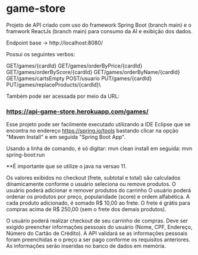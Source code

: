 # game-store

Projeto de API criado com uso do framework Spring Boot (branch main) e o framwork ReactJs (branch main) para consumo da AI e exibição dos dados.

Endpoint base -> http://localhost:8080/

Possui os seguintes verbos:

GET/games/{cardId}
GET/games/orderByPrice/{cardId}
GET/games/orderByScore/{cardId}
GET/games/orderByName/{cardId}
GET/games/cartsEmpty
POST/usuario
PUT/games/{cardId}
PUT/games/replaceProducts/{cardId}\


Também pode ser acessada por meio da URL:

### https://api-game-store.herokuapp.com/games/


Esse projeto pode ser facilmente executado utilizando a IDE Eclipse que se encontra no endereço https://spring.io/tools bastando clicar na opção "Maven Install" e em seguida "Spring Boot App".

Usando a linha de comando, é só digitar: mvn clean install
em seguida: mvn spring-boot:run

**É importante que se utilize o java na versao 11.

Os valores exibidos no checkout (frete, subtotal e total) são calculados dinamicamente
conforme o usuário seleciona ou remove produtos.
O usuário poderá adicionar e remover produtos do carrinho
O usuário poderá ordenar os produtos por preço, popularidade (score) e ordem alfabética.
A cada produto adicionado, é somado R$ 10,00 ao frete.
O frete é grátis para compras acima de R$ 250,00 (sem o frete dos demais produtos).

O usuário poderá realizar checkout de seu carrinho de compras. Deve ser exigido preencher
informações pessoais do usuário (Nome, CPF, Endereço, Número do Cartão de Crédito).
A API validará se as informações pessoais foram preenchidas e o preço a ser pago 
conforme os requisitos anteriores. As informações serão inseridas no banco de dados em memória.
